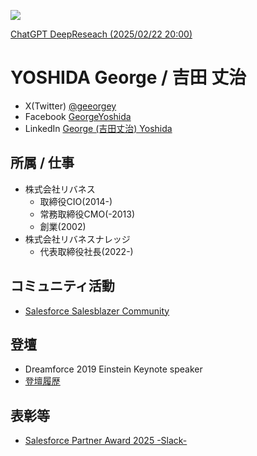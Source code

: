 ![](https://komarev.com/ghpvc/?username=geeorgey)

[ChatGPT DeepReseach (2025/02/22 20:00)](https://chatgpt.com/share/67b9b789-6b28-800a-a685-c615e22dc94b)

# YOSHIDA George / 吉田 丈治
- X(Twitter) [@geeorgey](https://x.com/geeorgey)
- Facebook [GeorgeYoshida](https://www.facebook.com/GeorgeYoshida/)
- LinkedIn [George (吉田丈治) Yoshida](https://www.linkedin.com/in/geeorgey/)

## 所属 / 仕事
- 株式会社リバネス
  - 取締役CIO(2014-)
  - 常務取締役CMO(-2013)
  - 創業(2002)
- 株式会社リバネスナレッジ
  - 代表取締役社長(2022-)

## コミュニティ活動
- [Salesforce Salesblazer Community](https://trailblazercommunitygroups.com/salesblazer-japanese/)

## 登壇
- Dreamforce 2019 Einstein Keynote speaker
- [登壇履歴](https://lne.st/k)

## 表彰等
- [Salesforce Partner Award 2025 -Slack-](https://prtimes.jp/main/html/rd/p/000000010.000128333.html)
